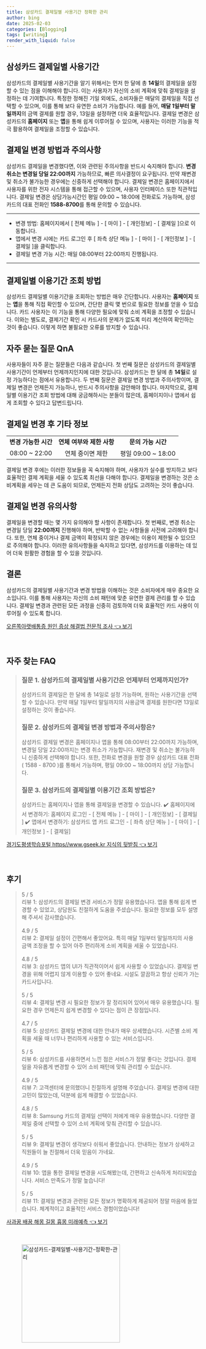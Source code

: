 ```yaml
---
title: 삼성카드 결제일별 사용기간 정확한 관리
author: bing
date: 2025-02-03
categories: [Blogging]
tags: [writing]
render_with_liquid: false
---
```



<h2 id='삼성카드_결제일_사용기간'>삼성카드 결제일별 사용기간</h2>

<p>삼성카드의 결제일별 사용기간을 알기 위해서는 먼저 한 달에 총 <b>14일</b>의 결제일을 설정할 수 있는 점을 이해해야 합니다. 이는 사용자가 자신의 소비 계획에 맞춰 결제일을 설정하는 데 기여합니다. 특정한 정해진 기일 외에도, 소비자들은 매달의 결제일을 직접 선택할 수 있으며, 이를 통해 보다 유연한 소비가 가능합니다. 예를 들어, <b>매달 1일부터 말일까지</b>의 금액 결제를 원할 경우, 13일을 설정하면 더욱 효율적입니다. 결제일 변경은 삼성카드의 <b>홈페이지</b> 또는 <b>앱</b>을 통해 쉽게 이루어질 수 있으며, 사용자는 이러한 기능을 적극 활용하여 결제일을 조정할 수 있습니다.</p>

<h2 id='결제일_변경_방법과_주의사항'>결제일 변경 방법과 주의사항</h2>

<p>삼성카드 결제일을 변경했다면, 이와 관련된 주의사항을 반드시 숙지해야 합니다. <b>변경 취소는 변경일 당일 22:00까지</b> 가능하므로, 빠른 의사결정이 요구됩니다. 만약 재변경 및 취소가 불가능한 경우에는 신중하게 선택해야 합니다. 결제일 변경은 홈페이지에서 사용자를 위한 전자 시스템을 통해 접근할 수 있으며, 사용자 인터페이스 또한 직관적입니다. 결제일 변경은 상담가능시간인 평일 09:00 ~ 18:00에 전화로도 가능하며, 삼성카드의 대표 전화인 <b>1588-8700</b>를 통해 문의할 수 있습니다.</p>

<hr />

<ul>
    <li>변경 방법: 홈페이지에서 [ 전체 메뉴 ] - [ 마이 ] - [ 개인정보] - [ 결제일 ]으로 이동합니다.</li>
    <li>앱에서 변경 시에는 카드 로그인 후 [ 좌측 상단 메뉴 ] - [ 마이 ] - [ 개인정보 ] - [ 결제일 ]을 클릭합니다.</li>
    <li>결제일 변경 가능 시간: 매일 08:00부터 22:00까지 진행됩니다.</li>
</ul>

<hr />

<h2 id='결제일별_이용기간_조회_방법'>결제일별 이용기간 조회 방법</h2>

<p>삼성카드 결제일별 이용기간을 조회하는 방법은 매우 간단합니다. 사용자는 <b>홈페이지</b> 또는 <b>앱</b>을 통해 직접 확인할 수 있으며, 간단한 클릭 몇 번으로 필요한 정보를 얻을 수 있습니다. 카드 사용자는 이 기능을 통해 다양한 필요에 맞춰 소비 계획을 조정할 수 있습니다. 이와는 별도로, 결제기간 확인 시 카드사의 문제가 없도록 미리 계산하여 확인하는 것이 좋습니다. 이렇게 하면 불필요한 오류를 방지할 수 있습니다.</p>

<h2 id='자주_묻는_질문_QnA'>자주 묻는 질문 QnA</h2>

<p>사용자들이 자주 묻는 질문들은 다음과 같습니다. 첫 번째 질문은 삼성카드의 결제일별 사용기간이 언제부터 언제까지인지에 대한 것입니다. 삼성카드는 한 달에 총 <b>14일</b>로 설정 가능하다는 점에서 유용합니다. 두 번째 질문은 결제일 변경 방법과 주의사항이며, 결제일 변경은 언제든지 가능하나, 반드시 주의사항을 감안해야 합니다. 마지막으로, 결제일별 이용기간 조회 방법에 대해 궁금해하시는 분들이 많은데, 홈페이지이나 앱에서 쉽게 조회할 수 있다고 답변드립니다.</p>

<h2 id='결제일_변경후_기타_정보'>결제일 변경 후 기타 정보</h2>

<table>
    <tr>
        <td style="text-align: center; height: 17px;"><b>변경 가능한 시간</b></td>
        <td style="text-align: center; height: 17px;"><b>연체 여부와 제한 사항</b></td>
        <td style="text-align: center; height: 17px;"><b>문의 가능 시간</b></td>
    </tr>
    <tr>
        <td style="text-align: center; height: 17px;">08:00 ~ 22:00</td>
        <td style="text-align: center; height: 17px;">연체 중이면 제한</td>
        <td style="text-align: center; height: 17px;">평일 09:00 ~ 18:00</td>
    </tr>
</table>

<p>결제일 변경 후에는 이러한 정보들을 꼭 숙지해야 하며, 사용자가 실수를 방지하고 보다 효율적인 결제 계획을 세울 수 있도록 최선을 다해야 합니다. 결제일을 변경하는 것은 소비계획을 세우는 데 큰 도움이 되므로, 언제든지 전화 상담도 고려하는 것이 좋습니다.</p>

<h2 id='결제일_변경_유의사항'>결제일 변경 유의사항</h2>

<p>결제일을 변경할 때는 몇 가지 유의해야 할 사항이 존재합니다. 첫 번째로, 변경 취소는 변경일 당일 <b>22:00까지</b> 진행해야 하며, 반박할 수 없는 사항들을 사전에 고려해야 합니다. 또한, 연체 중이거나 결제 금액이 확정되지 않은 경우에는 이용이 제한될 수 있으므로 주의해야 합니다. 이러한 유의사항들을 숙지하고 있다면, 삼성카드를 이용하는 데 있어 더욱 원활한 경험을 할 수 있을 것입니다.</p>

<h2 id='결론'>결론</h2>

<p>삼성카드의 결제일별 사용기간과 변경 방법을 이해하는 것은 소비자에게 매우 중요한 요소입니다. 이를 통해 사용자는 자신의 소비 패턴에 맞춘 유연한 결제 관리를 할 수 있습니다. 결제일 변경과 관련된 모든 과정을 신중히 검토하여 더욱 효율적인 카드 사용이 이루어질 수 있도록 합니다.</p>


<p><a class="click-button" title="오른쪽아랫배통증 원인 증상 해결법 전문적 조사" href="https://24nara.github.io/posts/%EC%98%A4%EB%A5%B8%EC%AA%BD%EC%95%84%EB%9E%AB%EB%B0%B0%ED%86%B5%EC%A6%9D-%EC%9B%90%EC%9D%B8-%EC%A6%9D%EC%83%81-%ED%95%B4%EA%B2%B0%EB%B2%95-%EC%A0%84%EB%AC%B8%EC%A0%81-%EC%A1%B0%EC%82%AC/" rel="dofollow">오른쪽아랫배통증 원인 증상 해결법 전문적 조사 👈 보기</a></p><br>
<h2 id='자주_찾는_FAQ'>자주 찾는 FAQ</h2>
<div itemscope="" itemtype="https://schema.org/FAQPage"> 
<blockquote> 
<div itemscope="" itemprop="mainEntity" itemtype="https://schema.org/Question"> 
<h3 itemprop="name">질문 1. 삼성카드의 결제일별 사용기간은 언제부터 언제까지인가?</h3> 
<div itemscope="" itemprop="acceptedAnswer" itemtype="https://schema.org/Answer"> 
<span itemprop="text"> 
<p>삼성카드의 결제일은 한 달에 총 14일로 설정 가능하며, 원하는 사용기간을 선택할 수 있습니다. 만약 매달 1일부터 말일까지의 사용금액 결제를 원한다면 13일로 설정하는 것이 좋습니다.</p> 
</span> 
</div> 
</div> 
<div itemscope="" itemprop="mainEntity" itemtype="https://schema.org/Question"> 
<h3 itemprop="name">질문 2. 삼성카드의 결제일 변경 방법과 주의사항은?</h3> 
<div itemscope="" itemprop="acceptedAnswer" itemtype="https://schema.org/Answer"> 
<span itemprop="text"> 
<p>삼성카드 결제일 변경은 홈페이지나 앱을 통해 08:00부터 22:00까지 가능하며, 변경일 당일 22:00까지는 변경 취소가 가능합니다. 재변경 및 취소는 불가능하니 신중하게 선택해야 합니다. 또한, 전화로 변경을 원할 경우 삼성카드 대표 전화 ( 1588 - 8700 )를 통해서 가능하며, 평일 09:00 ~ 18:00까지 상담 가능합니다.</p> 
</span> 
</div> 
</div> 
<div itemscope="" itemprop="mainEntity" itemtype="https://schema.org/Question"> 
<h3 itemprop="name">질문 3. 삼성카드의 결제일별 이용기간 조회 방법은?</h3> 
<div itemscope="" itemprop="acceptedAnswer" itemtype="https://schema.org/Answer"> 
<span itemprop="text"> 
<p>삼성카드는 홈페이지나 앱을 통해 결제일을 변경할 수 있습니다. 
✔️ 홈페이지에서 변경하기: 홈페이지 로그인 - [ 전체 메뉴 ] - [ 마이 ] - [ 개인정보] - [ 결제일 ]
✔️ 앱에서 변경하기: 삼성카드 앱 카드 로그인 - [ 좌측 상단 메뉴 ] - [ 마이 ] - [ 개인정보 ] - [ 결제일]</p> 
</span> 
</div> 
</div> 
</blockquote> 
</div>
<p><a class="click-button" title="경기도평생학습포털 https//www.gseek.kr 지식의 뒷받침" href="https://24nara.github.io/posts/%EA%B2%BD%EA%B8%B0%EB%8F%84%ED%8F%89%EC%83%9D%ED%95%99%EC%8A%B5%ED%8F%AC%ED%84%B8-httpswww.gseek.kr-%EC%A7%80%EC%8B%9D%EC%9D%98-%EB%92%B7%EB%B0%9B%EC%B9%A8/" rel="dofollow">경기도평생학습포털 https//www.gseek.kr 지식의 뒷받침 👈 보기</a></p><br>
<h2 id='후기'>후기</h2>
<div itemscope itemtype="https://schema.org/Product">
  <blockquote>
  <div itemprop="review" itemscope itemtype="https://schema.org/Review">
      <div itemprop="reviewRating" itemscope itemtype="https://schema.org/Rating"> <span itemprop="ratingValue">5</span> / <span itemprop="bestRating">5</span> </div>
      <span itemprop="reviewBody">리뷰 1: 삼성카드의 결제일 변경 서비스가 정말 유용했습니다. 앱을 통해 쉽게 변경할 수 있었고, 상담원도 친절하게 도움을 주셨습니다. 필요한 정보를 모두 설명해 주셔서 감사했습니다.</span>
  </div>
  <br>
  <div itemprop="review" itemscope itemtype="https://schema.org/Review">
      <div itemprop="reviewRating" itemscope itemtype="https://schema.org/Rating"> <span itemprop="ratingValue">4.9</span> / <span itemprop="bestRating">5</span> </div>
      <span itemprop="reviewBody">리뷰 2: 결제일 설정이 간편해서 좋았어요. 특히 매달 1일부터 말일까지의 사용 금액 조정을 할 수 있어 아주 편리하게 소비 계획을 세울 수 있었습니다.</span>
  </div>
  <br>
  <div itemprop="review" itemscope itemtype="https://schema.org/Review">
      <div itemprop="reviewRating" itemscope itemtype="https://schema.org/Rating"> <span itemprop="ratingValue">4.8</span> / <span itemprop="bestRating">5</span> </div>
      <span itemprop="reviewBody">리뷰 3: 삼성카드 앱의 UI가 직관적이어서 쉽게 사용할 수 있었습니다. 결제일 변경을 위해 어렵지 않게 이용할 수 있어 좋네요. 시설도 깔끔하고 항상 신뢰가 가는 카드사입니다.</span>
  </div>
  <br>
  <div itemprop="review" itemscope itemtype="https://schema.org/Review">
      <div itemprop="reviewRating" itemscope itemtype="https://schema.org/Rating"> <span itemprop="ratingValue">5</span> / <span itemprop="bestRating">5</span> </div>
      <span itemprop="reviewBody">리뷰 4: 결제일 변경 시 필요한 정보가 잘 정리되어 있어서 매우 유용했습니다. 필요한 경우 언제든지 쉽게 변경할 수 있다는 점이 큰 장점입니다.</span>
  </div>
  <br>
  <div itemprop="review" itemscope itemtype="https://schema.org/Review">
      <div itemprop="reviewRating" itemscope itemtype="https://schema.org/Rating"> <span itemprop="ratingValue">4.7</span> / <span itemprop="bestRating">5</span> </div>
      <span itemprop="reviewBody">리뷰 5: 삼성카드 결제일 변경에 대한 안내가 매우 상세했습니다. 시즌별 소비 계획을 세울 때 너무나 편리하게 사용할 수 있는 서비스입니다.</span>
  </div>
  <br>
  <div itemprop="review" itemscope itemtype="https://schema.org/Review">
      <div itemprop="reviewRating" itemscope itemtype="https://schema.org/Rating"> <span itemprop="ratingValue">5</span> / <span itemprop="bestRating">5</span> </div>
      <span itemprop="reviewBody">리뷰 6: 삼성카드를 사용하면서 느낀 점은 서비스가 정말 좋다는 것입니다. 결제일을 자유롭게 변경할 수 있어 소비 패턴에 맞춰 관리할 수 있습니다.</span>
  </div>
  <br>
  <div itemprop="review" itemscope itemtype="https://schema.org/Review">
      <div itemprop="reviewRating" itemscope itemtype="https://schema.org/Rating"> <span itemprop="ratingValue">4.9</span> / <span itemprop="bestRating">5</span> </div>
      <span itemprop="reviewBody">리뷰 7: 고객센터에 문의했더니 친절하게 설명해 주었습니다. 결제일 변경에 대한 고민이 많았는데, 덕분에 쉽게 해결할 수 있었습니다.</span>
  </div>
  <br>
  <div itemprop="review" itemscope itemtype="https://schema.org/Review">
      <div itemprop="reviewRating" itemscope itemtype="https://schema.org/Rating"> <span itemprop="ratingValue">4.8</span> / <span itemprop="bestRating">5</span> </div>
      <span itemprop="reviewBody">리뷰 8: Samsung 카드의 결제일 선택이 저에게 매우 유용했습니다. 다양한 결제일 중에 선택할 수 있어 소비 계획에 맞춰 관리할 수 있습니다.</span>
  </div>
  <br>
  <div itemprop="review" itemscope itemtype="https://schema.org/Review">
      <div itemprop="reviewRating" itemscope itemtype="https://schema.org/Rating"> <span itemprop="ratingValue">5</span> / <span itemprop="bestRating">5</span> </div>
      <span itemprop="reviewBody">리뷰 9: 결제일 변경이 생각보다 쉬워서 좋았습니다. 안내하는 정보가 상세하고 직원들이 늘 친절해서 더욱 믿음이 가네요.</span>
  </div>
  <br>
  <div itemprop="review" itemscope itemtype="https://schema.org/Review">
      <div itemprop="reviewRating" itemscope itemtype="https://schema.org/Rating"> <span itemprop="ratingValue">4.9</span> / <span itemprop="bestRating">5</span> </div>
      <span itemprop="reviewBody">리뷰 10: 앱을 통한 결제일 변경을 시도해봤는데, 간편하고 신속하게 처리되었습니다. 서비스 만족도가 정말 높습니다!</span>
  </div>
  <br>
  <div itemprop="review" itemscope itemtype="https://schema.org/Review">
      <div itemprop="reviewRating" itemscope itemtype="https://schema.org/Rating"> <span itemprop="ratingValue">5</span> / <span itemprop="bestRating">5</span> </div>
      <span itemprop="reviewBody">리뷰 11: 결제일 변경과 관련된 모든 정보가 명확하게 제공되어 정말 마음에 들었습니다. 체계적이고 효율적인 서비스 경험이었습니다!</span>
  </div>
  </blockquote>
</div>
<p><a class="click-button" title="사과꿈 배꿈 해몽 길몽 흉몽 미래예측" href="https://24nara.github.io/posts/%EC%82%AC%EA%B3%BC%EA%BF%88-%EB%B0%B0%EA%BF%88-%ED%95%B4%EB%AA%BD-%EA%B8%B8%EB%AA%BD-%ED%9D%89%EB%AA%BD-%EB%AF%B8%EB%9E%98%EC%98%88%EC%B8%A1/" rel="dofollow">사과꿈 배꿈 해몽 길몽 흉몽 미래예측 👈 보기</a></p><br>
<figure class="image"><img src="https://24nara.github.io/assets/img/thumbnail/삼성카드-결제일별-사용기간-정확한-관리.webp" alt="삼성카드-결제일별-사용기간-정확한-관리" width="256" height="256"></figure>